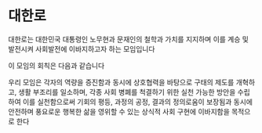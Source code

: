 # 대한로

대한로는 대한민국 대통령인 노무현과 문재인의 철학과 가치를 지지하며 이를 계승 및 발전시켜 사회발전에 이바지하고자 하는 모임입니다

 
이 모임의 회칙은 다음과 같습니다

우리 모임은 각자의 역량을 증진함과 동시에 상호협력을 바탕으로 구태의 제도를 개혁하고, 생활 부조리를 일소하며, 각종 사회 병폐를 척결하기 위한 실천 가능한 방안을 수립하여 이를 실천함으로써 기회의 평등, 과정의 공정, 결과의 정의로움이 보장됨과 동시에 안전하며 풍요로운 행복한 삶을 영위할 수 있는 상식적 사회 구현에 이바지함을 목적으로 한다
